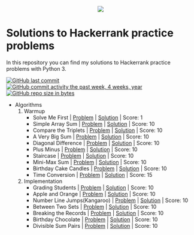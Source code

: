 
<p align="center"><a href="https://https://www.hackerrank.com/joadruetta"><img src="https://i0.wp.com/gradsingames.com/wp-content/uploads/2016/05/856771_668224053197841_1943699009_o.png" ></a></p>

# Solutions to Hackerrank practice problems
In this repository you can find my solutions to Hackerrank practice problems with Python 3.

[![GitHub last commit](https://img.shields.io/github/last-commit/joacodru/HackerrankPractice.svg)](https://github.com/joacodru/HackerRankPractice) 
[![GitHub commit activity the past week, 4 weeks, year](https://img.shields.io/github/commit-activity/y/joacodru/HackerrankPractice.svg)](https://github.com/joacodru/HackerRankPractice)
[![GitHub repo size in bytes](https://img.shields.io/github/repo-size/joacodru/HackerrankPractice.svg)](https://github.com/joacodru/HackerRankPractice) 

- Algorithms
    01. Warmup
        - Solve Me First | [Problem](https://www.hackerrank.com/challenges/solve-me-first/problem) | [Solution](https://github.com/joacodru/HackerRankPractice/blob/main/Algorithms/01.Warmup/001.Solve%20Me%20First.js) | Score: 1
        - Simple Array Sum | [Problem](https://www.hackerrank.com/challenges/simple-array-sum/problem) | [Solution](https://github.com/joacodru/HackerRankPractice/blob/main/Algorithms/01.Warmup/002.Simple%20Array%20Sum.c) | Score: 10
        - Compare the Triplets | [Problem](https://www.hackerrank.com/challenges/compare-the-triplets/problem) | [Solution](https://github.com/joacodru/HackerRankPractice/blob/main/Algorithms/01.Warmup/003.Compare%20the%20Triplets.py) | Score: 10
        - A Very Big Sum | [Problem](https://www.hackerrank.com/challenges/a-very-big-sum/problem) | [Solution](https://github.com/joacodru/HackerRankPractice/blob/main/Algorithms/01.Warmup/004.A%20Very%20Big%20Sum.py) | Score: 10
        - Diagonal Difference | [Problem](https://www.hackerrank.com/challenges/diagonal-difference/problem) | [Solution](https://github.com/joacodru/HackerRankPractice/blob/main/Algorithms/01.Warmup/005.Diagonal%20Difference.py) | Score: 10
        - Plus Minus | [Problem](https://www.hackerrank.com/challenges/plus-minus/problem) | [Solution](https://github.com/joacodru/HackerRankPractice/blob/main/Algorithms/01.Warmup/006.Plus%20Minus.py) | Score: 10
        - Staircase | [Problem](https://www.hackerrank.com/challenges/staircase/problem) | [Solution](https://github.com/joacodru/HackerRankPractice/blob/main/Algorithms/01.Warmup/007.Staircase.py) | Score: 10
		- Mini-Max Sum | [Problem](https://www.hackerrank.com/challenges/mini-max-sum/problem) | [Solution](https://github.com/joacodru/HackerRankPractice/blob/main/Algorithms/01.Warmup/008.Mini-Max%20Sum.py) | Score: 10
        - Birthday Cake Candles | [Problem](https://www.hackerrank.com/challenges/birthday-cake-candles/problem) | [Solution](https://github.com/joacodru/HackerRankPractice/blob/main/Algorithms/01.Warmup/009.Birthday%20Cake%20Candles.py) | Score: 10
        - Time Conversion | [Problem](https://www.hackerrank.com/challenges/time-conversion/problem) | [Solution](https://github.com/joacodru/HackerRankPractice/blob/main/Algorithms/01.Warmup/010.Time%20Conversion.py) | Score: 15
    02. Implementation
        - Grading Students | [Problem](https://www.hackerrank.com/challenges/grading/problem) | [Solution](https://github.com/joacodru/HackerRankPractice/blob/main/Algorithms/02.Implementation/001.Grading%20Students.py) | Score: 10
        - Apple and Orange | [Problem](https://www.hackerrank.com/challenges/apple-and-orange/problem) | [Solution](https://github.com/joacodru/HackerRankPractice/blob/main/Algorithms/02.Implementation/002.Apple%20and%20Orange.py) | Score: 10
        - Number Line Jumps(Kangaroo) | [Problem](https://www.hackerrank.com/challenges/kangaroo/problem) | [Solution](https://github.com/joacodru/HackerRankPractice/blob/main/Algorithms/02.Implementation/003.Number%20Line%20Jumps.py) | Score: 10
        - Between Two Sets | [Problem](https://www.hackerrank.com/challenges/between-two-sets/problem) | [Solution](https://github.com/joacodru/HackerRankPractice/blob/main/Algorithms/02.Implementation/004.Between%20Two%20Sets.py) | Score: 10
        - Breaking the Records | [Problem](https://www.hackerrank.com/challenges/breaking-best-and-worst-records/problem) | [Solution](https://github.com/joacodru/HackerRankPractice/blob/main/Algorithms/02.Implementation/005.Breaking%20the%20Records.py) | Score: 10
		- Birthday Chocolate | [Problem](https://www.hackerrank.com/challenges/the-birthday-bar/problem) | [Solution](https://github.com/joacodru/HackerRankPractice/blob/main/Algorithms/02.Implementation/006.Subarray%20Division.py) | Score: 10
		- Divisible Sum Pairs | [Problem](https://www.hackerrank.com/challenges/divisible-sum-pairs/problem) | [Solution](https://github.com/joacodru/HackerRankPractice/blob/main/Algorithms/02.Implementation/007.Divisible%20Sum%20Pairs.py) | Score: 10
